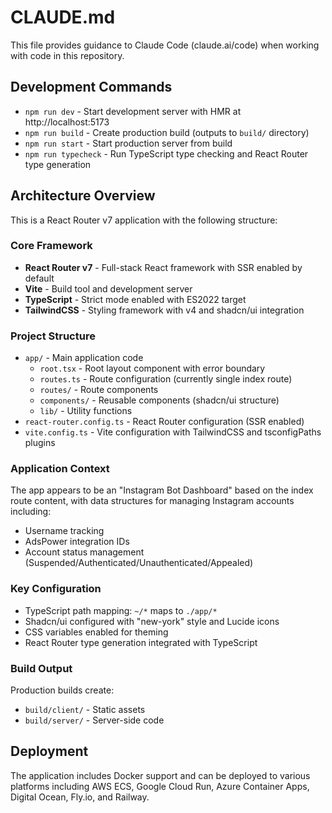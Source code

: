 # CLAUDE.md

This file provides guidance to Claude Code (claude.ai/code) when working with code in this repository.

## Development Commands

- `npm run dev` - Start development server with HMR at http://localhost:5173
- `npm run build` - Create production build (outputs to `build/` directory)
- `npm run start` - Start production server from build
- `npm run typecheck` - Run TypeScript type checking and React Router type generation

## Architecture Overview

This is a React Router v7 application with the following structure:

### Core Framework
- **React Router v7** - Full-stack React framework with SSR enabled by default
- **Vite** - Build tool and development server
- **TypeScript** - Strict mode enabled with ES2022 target
- **TailwindCSS** - Styling framework with v4 and shadcn/ui integration

### Project Structure
- `app/` - Main application code
  - `root.tsx` - Root layout component with error boundary
  - `routes.ts` - Route configuration (currently single index route)
  - `routes/` - Route components
  - `components/` - Reusable components (shadcn/ui structure)
  - `lib/` - Utility functions
- `react-router.config.ts` - React Router configuration (SSR enabled)
- `vite.config.ts` - Vite configuration with TailwindCSS and tsconfigPaths plugins

### Application Context
The app appears to be an "Instagram Bot Dashboard" based on the index route content, with data structures for managing Instagram accounts including:
- Username tracking
- AdsPower integration IDs
- Account status management (Suspended/Authenticated/Unauthenticated/Appealed)

### Key Configuration
- TypeScript path mapping: `~/*` maps to `./app/*`
- Shadcn/ui configured with "new-york" style and Lucide icons
- CSS variables enabled for theming
- React Router type generation integrated with TypeScript

### Build Output
Production builds create:
- `build/client/` - Static assets
- `build/server/` - Server-side code

## Deployment
The application includes Docker support and can be deployed to various platforms including AWS ECS, Google Cloud Run, Azure Container Apps, Digital Ocean, Fly.io, and Railway.